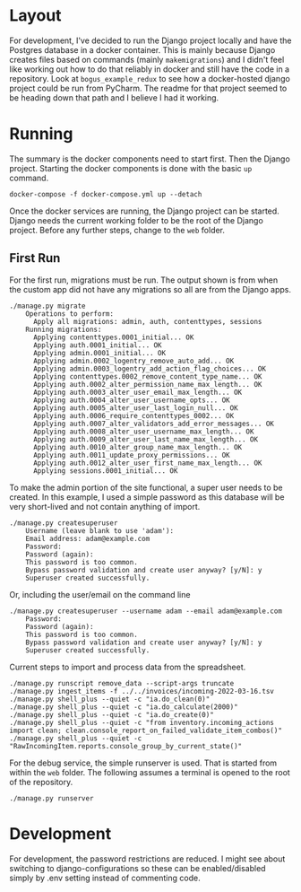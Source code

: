# Layout

For development, I've decided to run the Django project locally and have the Postgres database in a docker container.
This is mainly because Django creates files based on commands (mainly `makemigrations`) and I didn't feel like working
out how to do that reliably in docker and still have the code in a repository.  Look at `bogus_example_redux` to see
how a docker-hosted django project could be run from PyCharm.  The readme for that project seemed to be heading down
that path and I believe I had it working.


# Running

The summary is the docker components need to start first.  Then the Django project.  Starting the docker components is
done with the basic `up` command.

```
docker-compose -f docker-compose.yml up --detach
```

Once the docker services are running, the Django project can be started.  Django needs the current working folder to be
the root of the Django project.  Before any further steps, change to the `web` folder.

## First Run

For the first run, migrations must be run.  The output shown is from when the custom app did not have any migrations so
all are from the Django apps.

```
./manage.py migrate
    Operations to perform:
      Apply all migrations: admin, auth, contenttypes, sessions
    Running migrations:
      Applying contenttypes.0001_initial... OK
      Applying auth.0001_initial... OK
      Applying admin.0001_initial... OK
      Applying admin.0002_logentry_remove_auto_add... OK
      Applying admin.0003_logentry_add_action_flag_choices... OK
      Applying contenttypes.0002_remove_content_type_name... OK
      Applying auth.0002_alter_permission_name_max_length... OK
      Applying auth.0003_alter_user_email_max_length... OK
      Applying auth.0004_alter_user_username_opts... OK
      Applying auth.0005_alter_user_last_login_null... OK
      Applying auth.0006_require_contenttypes_0002... OK
      Applying auth.0007_alter_validators_add_error_messages... OK
      Applying auth.0008_alter_user_username_max_length... OK
      Applying auth.0009_alter_user_last_name_max_length... OK
      Applying auth.0010_alter_group_name_max_length... OK
      Applying auth.0011_update_proxy_permissions... OK
      Applying auth.0012_alter_user_first_name_max_length... OK
      Applying sessions.0001_initial... OK
```

To make the admin portion of the site functional, a super user needs to be created.  In this example, I used a simple 
password as this database will be very short-lived and not contain anything of import.

```
./manage.py createsuperuser
    Username (leave blank to use 'adam'):
    Email address: adam@example.com
    Password:
    Password (again):
    This password is too common.
    Bypass password validation and create user anyway? [y/N]: y
    Superuser created successfully.
```

Or, including the user/email on the command line

```
./manage.py createsuperuser --username adam --email adam@example.com
    Password:
    Password (again):
    This password is too common.
    Bypass password validation and create user anyway? [y/N]: y
    Superuser created successfully.
```

Current steps to import and process data from the spreadsheet.
```
./manage.py runscript remove_data --script-args truncate
./manage.py ingest_items -f ../../invoices/incoming-2022-03-16.tsv
./manage.py shell_plus --quiet -c "ia.do_clean(0)"
./manage.py shell_plus --quiet -c "ia.do_calculate(2000)"
./manage.py shell_plus --quiet -c "ia.do_create(0)"
./manage.py shell_plus --quiet -c "from inventory.incoming_actions import clean; clean.console_report_on_failed_validate_item_combos()"
./manage.py shell_plus --quiet -c "RawIncomingItem.reports.console_group_by_current_state()"
```

For the debug service, the simple runserver is used.  That is started from within the `web` folder.  The following
assumes a terminal is opened to the root of the repository.

```
./manage.py runserver
```

# Development

For development, the password restrictions are reduced.  I might see about switching to django-configurations so these
can be enabled/disabled simply by .env setting instead of commenting code.
